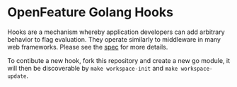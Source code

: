 # OpenFeature Golang Hooks

Hooks are a mechanism whereby application developers can add arbitrary behavior to flag evaluation. They operate similarly to middleware in many web frameworks. Please see the [spec](https://github.com/open-feature/spec/blob/main/specification/flag-evaluation/hooks.md) for more details.

To contibute a new hook, fork this repository and create a new go module, it will then be discoverable by `make workspace-init` and `make workspace-update`.